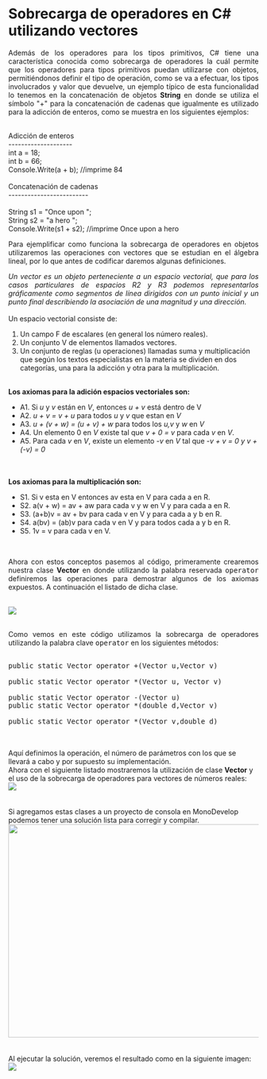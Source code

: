 # Sobrecarga de operadores en C# utilizando vectores

<p align="justify">
Además de los operadores para los tipos primitivos, C# tiene una característica conocida como sobrecarga de operadores la cuál permite que los operadores para tipos primitivos puedan utilizarse con objetos, permitiéndonos definir el tipo de operación, como se va a efectuar, los tipos involucrados y valor que devuelve, un ejemplo típico de esta funcionalidad lo tenemos en la concatenación de objetos <b>String</b> en donde se utiliza el símbolo "+" para la concatenación de cadenas que igualmente es utilizado para la adicción de enteros, como se muestra en los siguientes ejemplos:
</p>
<p align="justify">
<br />Adicción de enteros<br />
--------------------<br />
int a = 18;<br />
int b = 66;<br />
Console.Write(a + b); //imprime 84 <br /><br />
Concatenación de cadenas<br />
-------------------------<br /><br />
String s1 = "Once upon ";<br />
String s2 = "a hero ";<br />
Console.Write(s1 + s2); //imprime Once upon a hero<br />
</p>
<p align="justify">
Para ejemplificar como funciona la sobrecarga de operadores en objetos utilizaremos las operaciones con vectores que se estudian en el álgebra lineal, por lo que antes de codificar daremos algunas definiciones.
</p>
<p align="justify">
<i>Un vector es un objeto perteneciente a un espacio vectorial, que para los casos particulares de espacios R2 y R3 podemos representarlos gráficamente como segmentos de línea dirigidos con un punto inicial y un punto final describiendo la asociación de una magnitud y una dirección.</i><br><br />Un espacio vectorial consiste de:<br />
<ol>
<li>Un campo F de escalares (en general los número reales).</li>
<li>Un conjunto V de elementos llamados vectores.</li>
<li>Un conjunto de reglas (u operaciones) llamadas suma y multiplicación que según los textos especialistas en la materia se dividen en dos categorías, una para la adicción y otra para la multiplicación.</li>
</ol>
<br /><b>Los axiomas para la adición espacios vectoriales son:</b><br />
<ul>
<li>A1. Si <i>u</i> y <i>v</i> están en <i>V</i>, entonces <i>u + v</i> está dentro de V</li>
<li>A2. <i>u + v = v + u</i> para todos <i>u</i> y <i>v</i> que estan en <i>V</i></li>
<li>A3. <i>u + (v + w) = (u + v) + w</i> para todos los <i>u,v</i> y <i>w</i> en <i>V</i></li>
<li>A4. Un elemento 0 en <i>V</i> existe tal que <i>v + 0 = v</i> para cada <i>v</i> en <i>V</i>.</li>
<li>A5. Para cada <i>v</i> en <i>V</i>, existe un elemento <i>-v</i> en <i>V</i> tal que <i>-v + v = 0 y v + (-v) = 0</i></li>
</ul><br><br /><b>Los axiomas para la multiplicación son:</b><br />
<ul>
<li>S1. Si v esta en V entonces av esta en V para cada a en R.</li>
<li>S2. a(v + w) = av + aw para cada v y w en V y para cada a en R.</li>
<li>S3. (a+b)v = av + bv para cada v en V y para cada a y b en R.</li>
<li>S4. a(bv) = (ab)v para cada v en V y para todos cada a y b en R.</li>
<li>S5. 1v = v para cada v en V.</li>
</ul><br />
</p>
<p align="justify">
Ahora con estos conceptos pasemos al código, primeramente crearemos nuestra clase <b>Vector</b> en donde utilizando la palabra reservada <tt>operator</tt> definiremos las operaciones para demostrar algunos de los axiomas expuestos. A continuación el listado de dicha clase.<br />
</p><br />
<!--Code -->
<div>
    <img src="Vector.png" />
    </div><br>
<!--Code-->
<p align="justify">Como vemos en este código utilizamos la sobrecarga de operadores utilizando la palabra clave <tt>operator</tt> en los siguientes métodos:<br />
<pre>
<br />public static Vector operator +(Vector u,Vector v)<br />
public static Vector operator *(Vector u, Vector v)<br />
public static Vector operator -(Vector u)<br />public static Vector operator *(double d,Vector v)<br />
public static Vector operator *(Vector v,double d)<br />
</pre>
<br />Aquí definimos la operación, el número de parámetros con los que se llevará a cabo y por supuesto su implementación.<br />Ahora con el siguiente listado mostraremos la utilización de clase <b>Vector</b> y el uso de la sobrecarga de operadores para vectores de números reales:<br />
<!--Code-->
<div>
    <img src="VectorMainClass.png" />
    </div><br>
<!--Code -->
<br />Si agregamos estas clases a un proyecto de consola en MonoDevelop podemos tener una solución lista para corregir y compilar.<br />
<div>
    <img src="v1.png" width="777" height="429" />
</div><br>
<br />Al ejecutar la solución, veremos el resultado como en la siguiente imagen:<br />
<div>
    <img src="v2.png" /></div><br>
<br />
